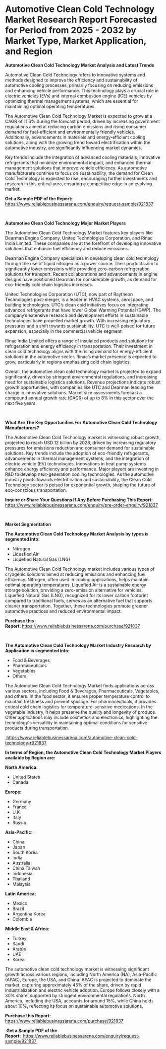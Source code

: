<p><h1>Automotive Clean Cold Technology Market Research Report Forecasted for Period from 2025 -  2032 by Market Type, Market Application, and Region</h1></p><p><strong>Automotive Clean Cold Technology Market Analysis and Latest Trends</strong></p>
<p><p>Automotive Clean Cold Technology refers to innovative systems and methods designed to improve the efficiency and sustainability of automotive cooling processes, primarily focusing on reducing emissions and enhancing vehicle performance. This technology plays a crucial role in electric vehicles (EVs) and internal combustion engine (ICE) vehicles by optimizing thermal management systems, which are essential for maintaining optimal operating temperatures.</p><p>The Automotive Clean Cold Technology Market is expected to grow at a CAGR of 11.6% during the forecast period, driven by increasing government regulations aimed at reducing carbon emissions and rising consumer demand for fuel-efficient and environmentally friendly vehicles. Additionally, advancements in materials and energy-efficient cooling solutions, along with the growing trend toward electrification within the automotive industry, are significantly influencing market dynamics.</p><p>Key trends include the integration of advanced cooling materials, innovative refrigerants that minimize environmental impact, and enhanced thermal management solutions that improve vehicle efficiency. As automotive manufacturers continue to focus on sustainability, the demand for Clean Cold Technology is expected to rise, encouraging further investments and research in this critical area, ensuring a competitive edge in an evolving market.</p></p>
<p><strong>Get a Sample PDF of the Report:&nbsp;</strong> <a href="https://www.reliablebusinessarena.com/enquiry/request-sample/921837?utm_campaign=3444&utm_medium=2&utm_source=Github&utm_content=ia&utm_term=18042025&utm_id=automotive-clean-cold-technology">https://www.reliablebusinessarena.com/enquiry/request-sample/921837</a></p>
<p>&nbsp;</p>
<p><strong>Automotive Clean Cold Technology Major Market Players</strong></p>
<p><p>The Automotive Clean Cold Technology Market features key players like Dearman Engine Company, United Technologies Corporation, and Rinac India Limited. These companies are at the forefront of developing innovative solutions that enhance fuel efficiency and reduce emissions.</p><p>Dearman Engine Company specializes in developing clean cold technology through the use of liquid nitrogen as a power source. Their products aim to significantly lower emissions while providing zero-carbon refrigeration solutions for transport. Recent collaborations and advancements in engine designs have positioned Dearman for considerable growth, as demand for eco-friendly cold chain logistics increases.</p><p>United Technologies Corporation (UTC), now part of Raytheon Technologies post-merger, is a leader in HVAC systems, aerospace, and building technologies. UTC’s clean cold initiatives focus on integrating advanced refrigerants that have lower Global Warming Potential (GWP). The company’s extensive research and development efforts in sustainable technologies have propelled market growth. With increasing regulatory pressures and a shift towards sustainability, UTC is well-poised for future expansion, especially in the commercial vehicle segment.</p><p>Rinac India Limited offers a range of insulated products and solutions for refrigeration and energy efficiency in transportation. Their investment in clean cold technology aligns with the rising demand for energy-efficient solutions in the automotive sector. Rinac’s market presence is expected to grow, particularly in regions emphasizing cold chain logistics.</p><p>Overall, the automotive clean cold technology market is projected to expand significantly, driven by stringent environmental regulations, and increasing need for sustainable logistics solutions. Revenue projections indicate robust growth opportunities, with companies like UTC and Dearman leading the charge in innovative solutions. Market size assessments forecast a compound annual growth rate (CAGR) of up to 8% in this sector over the next five years.</p></p>
<p>&nbsp;</p>
<p><strong>What Are The Key Opportunities For Automotive Clean Cold Technology Manufacturers?</strong></p>
<p><p>The Automotive Clean Cold Technology market is witnessing robust growth, projected to reach USD 12 billion by 2028, driven by increasing regulatory pressures for emissions reduction and consumer demand for sustainable solutions. Key trends include the adoption of eco-friendly refrigerants, advancements in thermal management systems, and the integration of electric vehicle (EV) technologies. Innovations in heat pump systems enhance energy efficiency and performance. Major players are investing in R&D to develop next-generation cooling technologies. As the automotive industry pivots towards electrification and sustainability, the Clean Cold Technology sector is poised for exponential growth, shaping the future of eco-conscious transportation.</p></p>
<p><strong>Inquire or Share Your Questions If Any Before Purchasing This Report:</strong> <a href="https://www.reliablebusinessarena.com/enquiry/pre-order-enquiry/921837?utm_campaign=3444&utm_medium=2&utm_source=Github&utm_content=ia&utm_term=18042025&utm_id=automotive-clean-cold-technology">https://www.reliablebusinessarena.com/enquiry/pre-order-enquiry/921837</a></p>
<p>&nbsp;</p>
<p><strong>Market Segmentation</strong></p>
<p><strong>The Automotive Clean Cold Technology Market Analysis by types is segmented into:</strong></p>
<p><ul><li>Nitrogen</li><li>Liquefied Air</li><li>Liquefied Natural Gas (LNG)</li></ul></p>
<p><p>The Automotive Clean Cold Technology market includes various types of cryogenic solutions aimed at reducing emissions and enhancing fuel efficiency. Nitrogen, often used in cooling applications, helps maintain optimal operating temperatures. Liquefied Air is a sustainable energy storage solution, providing a zero-emission alternative for vehicles. Liquefied Natural Gas (LNG), recognized for its lower carbon footprint compared to traditional fuels, serves as an alternative fuel that supports cleaner transportation. Together, these technologies promote greener automotive practices and reduced environmental impact.</p></p>
<p><strong>Purchase this Report:&nbsp;</strong><a href="https://www.reliablebusinessarena.com/purchase/921837?utm_campaign=3444&utm_medium=2&utm_source=Github&utm_content=ia&utm_term=18042025&utm_id=automotive-clean-cold-technology">https://www.reliablebusinessarena.com/purchase/921837</a></p>
<p>&nbsp;</p>
<p><strong>The Automotive Clean Cold Technology Market Industry Research by Application is segmented into:</strong></p>
<p><ul><li>Food & Beverages</li><li>Pharmaceuticals</li><li>Vegetables</li><li>Others</li></ul></p>
<p><p>The Automotive Clean Cold Technology Market finds applications across various sectors, including Food & Beverages, Pharmaceuticals, Vegetables, and others. In the food sector, it ensures proper temperature control to maintain freshness and prevent spoilage. For pharmaceuticals, it provides critical cold chain logistics for temperature-sensitive medications. In the vegetable industry, it helps preserve the quality and longevity of produce. Other applications may include cosmetics and electronics, highlighting the technology's versatility in maintaining optimal conditions for sensitive products during transportation.</p></p>
<p><a href="https://www.reliablebusinessarena.com/automotive-clean-cold-technology-r921837?utm_campaign=3444&utm_medium=2&utm_source=Github&utm_content=ia&utm_term=18042025&utm_id=automotive-clean-cold-technology">&nbsp;https://www.reliablebusinessarena.com/automotive-clean-cold-technology-r921837</a></p>
<p><strong>In terms of Region, the Automotive Clean Cold Technology Market Players available by Region are:</strong></p>
<p>
    <p> <strong> North America: </strong>
        <ul>
            <li>United States</li>
            <li>Canada</li>
        </ul>
        </p> 
    <p> <strong> Europe: </strong>
        <ul>
            <li>Germany</li>
            <li>France</li>
            <li>U.K.</li>
            <li>Italy</li>
            <li>Russia</li>
        </ul>
        </p> 
    <p> <strong> Asia-Pacific: </strong>
        <ul>
            <li>China</li>
            <li>Japan</li>
            <li>South Korea</li>
            <li>India</li>
            <li>Australia</li>
            <li>China Taiwan</li>
            <li>Indonesia</li>
            <li>Thailand</li>
            <li>Malaysia</li>
        </ul>
        </p> 
    <p> <strong> Latin America: </strong>
        <ul>
            <li>Mexico</li>
            <li>Brazil</li>
            <li>Argentina Korea</li>
            <li>Colombia</li>
        </ul>
        </p> 
    <p> <strong> Middle East & Africa: </strong>
        <ul>
            <li>Turkey</li>
            <li>Saudi</li>
            <li>Arabia</li>
            <li>UAE</li>
            <li>Korea</li>
        </ul>
    </p>
    </p>
<p><p>The automotive clean cold technology market is witnessing significant growth across various regions, including North America (NA), Asia-Pacific (APAC), Europe, the USA, and China. APAC is projected to dominate the market, capturing approximately 45% of the share, driven by rapid industrialization and electric vehicle adoption. Europe follows closely with a 30% share, supported by stringent environmental regulations. North America, including the USA, accounts for around 15%, while China holds about 10%, reflecting its focus on sustainable automotive solutions.</p></p>
<p><strong>Purchase this Report: </strong><a href="https://www.reliablebusinessarena.com/purchase/921837?utm_campaign=3444&utm_medium=2&utm_source=Github&utm_content=ia&utm_term=18042025&utm_id=automotive-clean-cold-technology">https://www.reliablebusinessarena.com/purchase/921837</a></p>
<p>&nbsp;<strong>Get a Sample PDF of the Report:&nbsp;&nbsp;</strong><a href="https://www.reliablebusinessarena.com/enquiry/request-sample/921837?utm_campaign=3444&utm_medium=2&utm_source=Github&utm_content=ia&utm_term=18042025&utm_id=automotive-clean-cold-technology">https://www.reliablebusinessarena.com/enquiry/request-sample/921837</a></p>
<p><strong></strong></p>
<p><p></p><p></p><p></p></p>